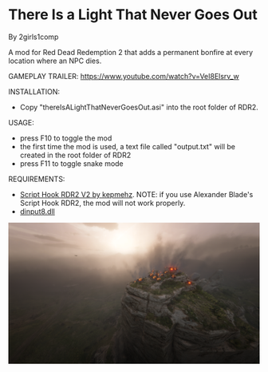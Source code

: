 # There Is a Light That Never Goes Out
By 2girls1comp

A mod for Red Dead Redemption 2 that adds a permanent bonfire at every location where an NPC dies.

GAMEPLAY TRAILER:
https://www.youtube.com/watch?v=VeI8Elsrv_w

INSTALLATION:
- Copy "thereIsALightThatNeverGoesOut.asi" into the root folder of RDR2.

USAGE:
- press F10 to toggle the mod
- the first time the mod is used, a text file called "output.txt" will be created in the root folder of RDR2
- press F11 to toggle snake mode

REQUIREMENTS:
- [Script Hook RDR2 V2 by kepmehz](https://www.nexusmods.com/reddeadredemption2/mods/1472?tab=files&file_id=16307). NOTE: if you use Alexander Blade's Script Hook RDR2, the mod will not work properly.
- [dinput8.dll](https://github.com/ThirteenAG/Ultimate-ASI-Loader/releases/download/x64-latest/dinput8-x64.zip)

![ThereIsALightThatNeverGoesOut](screenshots/ThereIsALightThatNeverGoesOut1.png)

